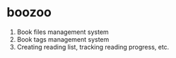 # boozoo

1. Book files management system
2. Book tags management system
3. Creating reading list, tracking reading progress, etc.
